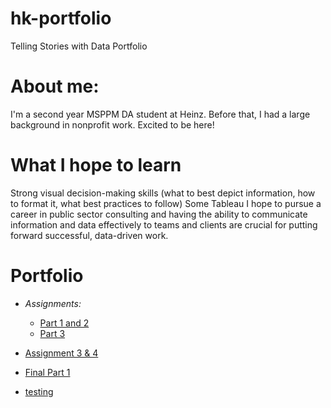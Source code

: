# hk-portfolio
Telling Stories with Data Portfolio

# About me:
I'm a second year MSPPM DA student at Heinz. Before that, I had a large background in nonprofit work. Excited to be here!

# What I hope to learn
Strong visual decision-making skills (what to best depict information, how to format it, what best practices to follow)
Some Tableau
I hope to pursue a career in public sector consulting and having the ability to communicate information and data effectively to teams and clients are crucial for putting forward successful, data-driven work.
# Portfolio
- *Assignments:*
  - [Part 1 and 2](dataviz2.md)
  - [Part 3](dataviz3.md)

- [Assignment 3 & 4](dataviz4.md)

- [Final Part 1](final_project_hosseinkhoshhal.md)
- [testing](testingtesting.md_)
